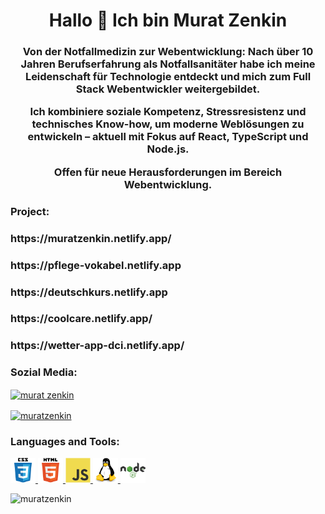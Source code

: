 
<h1 align="center">Hallo 👋 Ich bin Murat Zenkin</h1>
<h3 align="center">Von der Notfallmedizin zur Webentwicklung: Nach über 10 Jahren Berufserfahrung als Notfallsanitäter habe ich meine Leidenschaft für Technologie entdeckt und mich zum Full Stack Webentwickler weitergebildet.

Ich kombiniere soziale Kompetenz, Stressresistenz und technisches Know-how, um moderne Weblösungen zu entwickeln – aktuell mit Fokus auf React, TypeScript und Node.js.

Offen für neue Herausforderungen im Bereich Webentwicklung.</h3>

<h3 align="left">Project:</h3>
<h3 align="left">https://muratzenkin.netlify.app/</h3>
<h3 align="left">https://pflege-vokabel.netlify.app</h3>
<h3 align="left">https://deutschkurs.netlify.app</h3>
<h3 align="left">https://coolcare.netlify.app/</h3>
<h3 align="left">https://wetter-app-dci.netlify.app/</h3>



<h3 align="left">Sozial Media:</h3>
<p align="left">
<a href="https://linkedin.com/in/murat zenki̇n" target="blank"><img align="center" src="https://raw.githubusercontent.com/rahuldkjain/github-profile-readme-generator/master/src/images/icons/Social/linked-in-alt.svg" alt="murat zenki̇n" height="30" width="40" /></a>
</p>

<p align="left">
<a href="https://www.instagram.com/2gocebe/
"
 target="blank"><img align="center" src="https://raw.githubusercontent.com/rahuldkjain/github-profile-readme-generator/master/src/images/icons/Social/instagram.svg" alt="muratzenkin" height="30" width="40" /></a>
</p>

<h3 align="left">Languages and Tools:</h3>
<p align="left"> <a href="https://www.w3schools.com/css/" target="_blank" rel="noreferrer"> <img src="https://raw.githubusercontent.com/devicons/devicon/master/icons/css3/css3-original-wordmark.svg" alt="css3" width="40" height="40"/> </a> <a href="https://www.w3.org/html/" target="_blank" rel="noreferrer"> <img src="https://raw.githubusercontent.com/devicons/devicon/master/icons/html5/html5-original-wordmark.svg" alt="html5" width="40" height="40"/> </a> <a href="https://developer.mozilla.org/en-US/docs/Web/JavaScript" target="_blank" rel="noreferrer"> <img src="https://raw.githubusercontent.com/devicons/devicon/master/icons/javascript/javascript-original.svg" alt="javascript" width="40" height="40"/> </a> <a href="https://www.linux.org/" target="_blank" rel="noreferrer"> <img src="https://raw.githubusercontent.com/devicons/devicon/master/icons/linux/linux-original.svg" alt="linux" width="40" height="40"/> </a> <a href="https://nodejs.org" target="_blank" rel="noreferrer"> <img src="https://raw.githubusercontent.com/devicons/devicon/master/icons/nodejs/nodejs-original-wordmark.svg" alt="nodejs" width="40" height="40"/> </a>  </p>

<p><img align="left" src="https://github-readme-stats.vercel.app/api/top-langs?username=muratzenkin&show_icons=true&locale=en&layout=compact" alt="muratzenkin" /></p>


